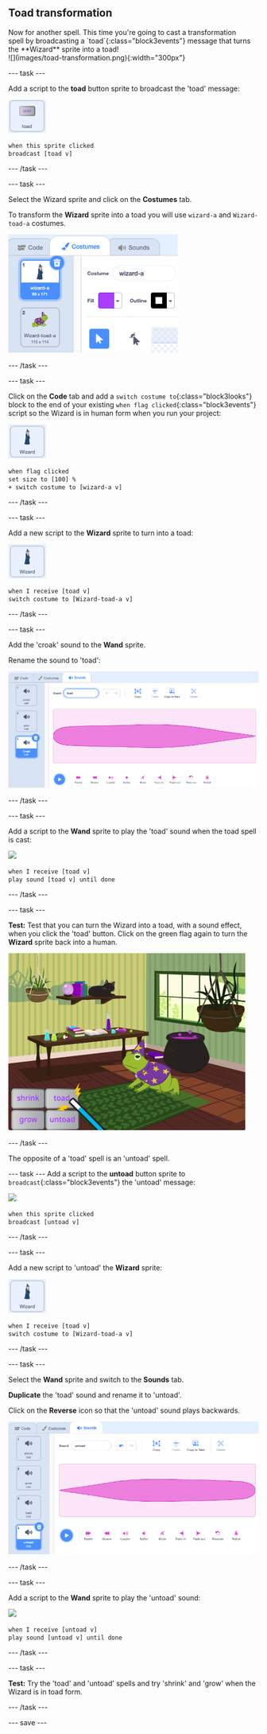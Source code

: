 ## Toad transformation

<div style="display: flex; flex-wrap: wrap">
<div style="flex-basis: 200px; flex-grow: 1; margin-right: 15px;">
Now for another spell. This time you're going to cast a transformation spell by broadcasting a `toad`{:class="block3events"} message that turns the **Wizard** sprite into a toad!
</div>
<div>
![](images/toad-transformation.png){:width="300px"}
</div>
</div>

--- task ---

Add a script to the **toad** button sprite to broadcast the 'toad' message:

![](images/toad-icon.png)

```blocks3 
when this sprite clicked
broadcast [toad v]
```
--- /task ---

--- task ---

Select the Wizard sprite and click on the **Costumes** tab. 

To transform the **Wizard** sprite into a toad you will use `wizard-a` and `Wizard-toad-a` costumes. 

![The list of Costumes showing the Wizard sprite a second costume.](images/toad-costume-added.png)

--- /task ---

--- task ---

Click on the **Code** tab and add a `switch costume to`{:class="block3looks"} block to the end of your existing `when flag clicked`{:class="block3events"} script so the Wizard is in human form when you run your project:

![](images/wizard-icon.png)

```blocks3
when flag clicked
set size to [100] %
+ switch costume to [wizard-a v]
```

--- /task ---

--- task ---

Add a new script to the **Wizard** sprite to turn into a toad:

![](images/wizard-icon.png)

```blocks3  
when I receive [toad v]
switch costume to [Wizard-toad-a v]
```

--- /task ---

--- task ---

Add the 'croak' sound to the **Wand** sprite.

Rename the sound to 'toad':

![The Sounds tab with Croak sound listed.](images/croak-sound-added.png)

--- /task ---

--- task ---

Add a script to the **Wand** sprite to play the 'toad' sound when the toad spell is cast:

![](images/wand-sprite.png)

```blocks3  
when I receive [toad v]
play sound [toad v] until done
```
--- /task ---

--- task ---

**Test:** Test that you can turn the Wizard into a toad, with a sound effect, when you click the 'toad' button. Click on the green flag again to turn the **Wizard** sprite back into a human.

![The Stage showing the Wizard in Wizard-toad-a costume.](images/wizard-as-toad.png)

--- /task ---

The opposite of a 'toad' spell is an 'untoad' spell.

--- task ---
Add a script to the **untoad** button sprite to `broadcast`{:class="block3events"} the 'untoad' message:

![](images/untoad-sprite.png)

```blocks3 
when this sprite clicked
broadcast [untoad v]
```
--- /task ---

--- task ---

Add a new script to 'untoad' the **Wizard** sprite:

![](images/wizard-icon.png)

```blocks3  
when I receive [toad v]
switch costume to [Wizard-toad-a v]
```

--- /task ---

--- task ---

Select the **Wand** sprite and switch to the **Sounds** tab.

**Duplicate** the 'toad' sound and rename it to 'untoad'. 

Click on the **Reverse** icon so that the 'untoad' sound plays backwards.

![Sounds tab with reversed untoad sound in the list.](images/untoad-sound.png)

--- /task ---

--- task ---

Add a script to the **Wand** sprite to play the 'untoad' sound:

![](images/wand-icon.png)

```blocks3  
when I receive [untoad v]
play sound [untoad v] until done
```
--- /task ---

--- task ---

**Test:** Try the 'toad' and 'untoad' spells and try 'shrink' and 'grow' when the Wizard is in toad form.

--- /task ---

--- save ---
